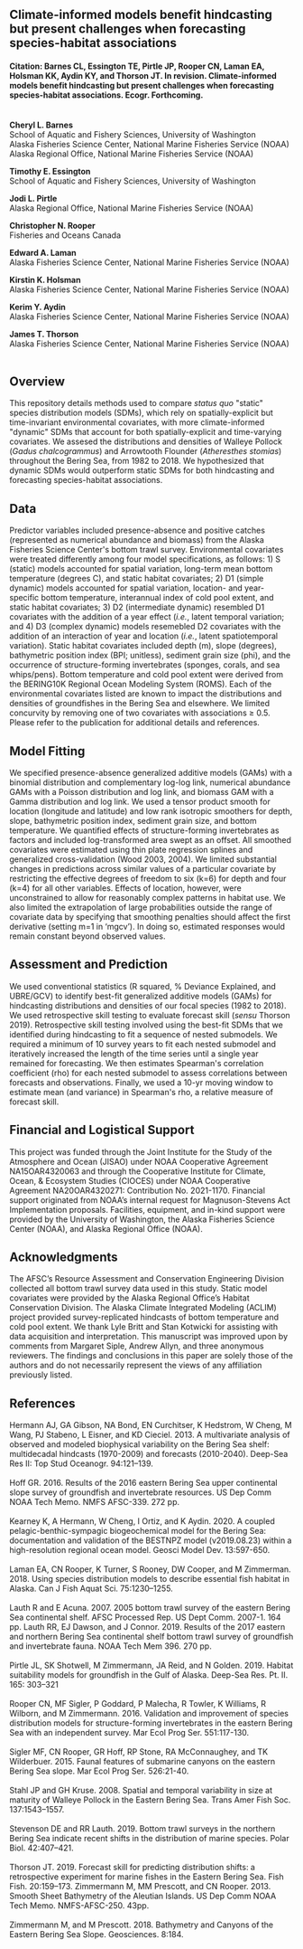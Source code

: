 ## Climate-informed models benefit hindcasting but present challenges when forecasting species-habitat associations

#### Citation: Barnes CL, Essington TE, Pirtle JP, Rooper CN, Laman EA, Holsman KK, Aydin KY, and Thorson JT. In revision. Climate-informed models benefit hindcasting but present challenges when forecasting species-habitat associations. Ecogr. Forthcoming. <br><br>

<b> Cheryl L. Barnes </b><br>
School of Aquatic and Fishery Sciences, University of Washington <br>
Alaska Fisheries Science Center, National Marine Fisheries Service (NOAA) <br>
Alaska Regional Office, National Marine Fisheries Service (NOAA) <br>

<b> Timothy E. Essington </b><br>
School of Aquatic and Fishery Sciences, University of Washington <br>

<b> Jodi L. Pirtle </b><br>
Alaska Regional Office, National Marine Fisheries Service (NOAA) <br>

<b> Christopher N. Rooper </b><br>
Fisheries and Oceans Canada <br>

<b> Edward A. Laman </b><br>
Alaska Fisheries Science Center, National Marine Fisheries Service (NOAA) <br>

<b> Kirstin K. Holsman </b><br>
Alaska Fisheries Science Center, National Marine Fisheries Service (NOAA) <br>

<b> Kerim Y. Aydin </b><br>
Alaska Fisheries Science Center, National Marine Fisheries Service (NOAA) <br>

<b> James T. Thorson </b><br>
Alaska Fisheries Science Center, National Marine Fisheries Service (NOAA) <br><br>

## Overview
This repository details methods used to compare <i> status quo </i> "static" species distribution models (SDMs), which rely on spatially-explicit but time-invariant environmental covariates, with more climate-informed "dynamic" SDMs that account for both spatially-explicit and time-varying covariates. We assesed the distributions and densities of Walleye Pollock (<i>Gadus chalcogrammus</i>) and Arrowtooth Flounder (<i>Atheresthes stomias</i>) throughout the Bering Sea, from 1982 to 2018. We hypothesized that dynamic SDMs would outperform static SDMs for both hindcasting and forecasting species-habitat associations. <br>

## Data
Predictor variables included presence-absence and positive catches (represented as numerical abundance and biomass) from the Alaska Fisheries Science Center's bottom trawl survey. Environmental covariates were treated differently among four model specifications, as follows: 1) S (static) models accounted for spatial variation, long-term mean bottom temperature (degrees C), and static habitat covariates; 2) D1 (simple dynamic) models accounted for spatial variation, location- and year-specific bottom temperature, interannual index of cold pool extent, and static habitat covariates; 3) D2 (intermediate dynamic) resembled D1 covariates with the addition of a year effect (<i>i.e.</i>, latent temporal variation; and 4) D3 (complex dynamic) models resemebled D2 covariates with the addition of an interaction of year and location (<i>i.e.</i>, latent spatiotemporal variation). Static habitat covariates included depth (m), slope (degrees), bathymetric position index (BPI; unitless), sediment grain size (phi), and the occurrence of structure-forming invertebrates (sponges, corals, and sea whips/pens). Bottom temperature and cold pool extent were derived from the BERING10K Regional Ocean Modeling System (ROMS). Each of the environmental covariates listed are known to impact the distributions and densities of groundfishes in the Bering Sea and elsewhere. We limited concurvity by removing one of two covariates with associations ≥ 0.5. Please refer to the publication for additional details and references. <br>

## Model Fitting
We specified presence-absence generalized additive models (GAMs) with a binomial distribution and complementary log-log link, numerical abundance GAMs with a Poisson distribution and log link, and biomass GAM with a Gamma distribution and log link. We used a tensor product smooth for location (longitude and latitude) and low rank isotropic smoothers for depth, slope, bathymetric position index, sediment grain size, and bottom temperature. We quantified effects of structure-forming invertebrates as factors and included log-transformed area swept as an offset. All smoothed covariates were estimated using thin plate regression splines and generalized cross-validation (Wood 2003, 2004). We limited substantial changes in predictions across similar values of a particular covariate by restricting the effective degrees of freedom to six (k=6) for depth and four (k=4) for all other variables. Effects of location, however, were unconstrained to allow for reasonably complex patterns in habitat use. We also limited the extrapolation of large probabilities outside the range of covariate data by specifying that smoothing penalties should affect the first derivative (setting m=1 in ‘mgcv’). In doing so, estimated responses would remain constant beyond observed values. <br>

## Assessment and Prediction
We used conventional statistics (R squared, % Deviance Explained, and UBRE/GCV) to identify best-fit generalized additive models (GAMs) for hindcasting distributions and densities of our focal species (1982 to 2018). We used retrospective skill testing to evaluate forecast skill (<i>sensu</i> Thorson 2019). Retrospective skill testing involved using the best-fit SDMs that we identified during hindcasting to fit a sequence of nested submodels. We required a minimum of 10 survey years to fit each nested submodel and iteratively increased the length of the time series until a single year remained for forecasting. We then estimates Spearman's correlation coefficient (rho) for each nested submodel to assess correlations between forecasts and observations. Finally, we used a 10-yr moving window to estimate mean (and variance) in Spearman's rho, a relative measure of forecast skill. <br>

## Financial and Logistical Support
This project was funded through the Joint Institute for the Study of the Atmosphere and Ocean (JISAO) under NOAA Cooperative Agreement NA15OAR4320063 and through the Cooperative Institute for Climate, Ocean, & Ecosystem Studies (CIOCES) under NOAA Cooperative Agreement NA20OAR4320271: Contribution No. 2021-1170. Financial support originated from NOAA’s internal request for Magnuson-Stevens Act Implementation proposals. Facilities, equipment, and in-kind support were provided by the University of Washington, the Alaska Fisheries Science Center (NOAA), and Alaska Regional Office (NOAA). <br>

## Acknowledgments
The AFSC’s Resource Assessment and Conservation Engineering Division collected all bottom trawl survey data used in this study. Static model covariates were provided by the Alaska Regional Office’s Habitat Conservation Division. The Alaska Climate Integrated Modeling (ACLIM) project provided survey-replicated hindcasts of bottom temperature and cold pool extent. We thank Lyle Britt and Stan Kotwicki for assisting with data acquisition and interpretation. This manuscript was improved upon by comments from Margaret Siple, Andrew Allyn, and three anonymous reviewers. The findings and conclusions in this paper are solely those of the authors and do not necessarily represent the views of any affiliation previously listed. <br>

## References
Hermann AJ, GA Gibson, NA Bond, EN Curchitser, K Hedstrom, W Cheng, M Wang, PJ Stabeno, L Eisner, and KD Cieciel. 2013. A multivariate analysis of observed and modeled biophysical variability on the Bering Sea shelf: multidecadal hindcasts (1970-2009) and forecasts (2010-2040). Deep-Sea Res II: Top Stud Oceanogr. 94:121–139.<br><br>
Hoff GR. 2016. Results of the 2016 eastern Bering Sea upper continental slope survey of groundfish and invertebrate resources. US Dep Comm NOAA Tech Memo. NMFS AFSC-339. 272 pp.<br><br>
Kearney K, A Hermann, W Cheng, I Ortiz, and K Aydin. 2020. A coupled pelagic-benthic-sympagic biogeochemical model for the Bering Sea: documentation and validation of the BESTNPZ model (v2019.08.23) within a high-resolution regional ocean model. Geosci Model Dev. 13:597-650.<br><br>
Laman EA, CN Rooper, K Turner, S Rooney, DW Cooper, and M Zimmerman. 2018. Using species distribution models to describe essential fish habitat in Alaska. Can J Fish Aquat Sci. 75:1230–1255. <br><br>
Lauth R and E Acuna. 2007. 2005 bottom trawl survey of the eastern Bering Sea continental shelf. AFSC Processed Rep. US Dept Comm. 2007-1. 164 pp. 
Lauth RR, EJ Dawson, and J Connor. 2019. Results of the 2017 eastern and northern Bering Sea continental shelf bottom trawl survey of groundfish and invertebrate fauna. NOAA Tech Mem 396. 270 pp. <br><br>
Pirtle JL, SK Shotwell, M Zimmermann, JA Reid, and N Golden. 2019. Habitat suitability models for groundfish in the Gulf of Alaska. Deep-Sea Res. Pt. II. 165: 303–321 <br><br>
Rooper CN, MF Sigler, P Goddard, P Malecha, R Towler, K Williams, R Wilborn, and M Zimmermann. 2016. Validation and improvement of species distribution models for structure-forming invertebrates in the eastern Bering Sea with an independent survey. Mar Ecol Prog Ser. 551:117-130. <br><br>
Sigler MF, CN Rooper, GR Hoff, RP Stone, RA McConnaughey, and TK Wilderbuer. 2015. Faunal features of submarine canyons on the eastern Bering Sea slope. Mar Ecol Prog Ser. 526:21-40. <br><br>
Stahl JP and GH Kruse. 2008. Spatial and temporal variability in size at maturity of Walleye Pollock in the Eastern Bering Sea. Trans Amer Fish Soc. 137:1543–1557. <br><br>
Stevenson DE and RR Lauth. 2019. Bottom trawl surveys in the northern Bering Sea indicate recent shifts in the distribution of marine species. Polar Biol. 42:407–421. <br><br>
Thorson JT. 2019. Forecast skill for predicting distribution shifts: a retrospective experiment for marine fishes in the Eastern Bering Sea. Fish Fish. 20:159–173.
Zimmermann M, MM Prescott, and CN Rooper. 2013. Smooth Sheet Bathymetry of the Aleutian Islands. US Dep Comm NOAA Tech Memo. NMFS-AFSC-250. 43pp. <br><br>
Zimmermann M, and M Prescott. 2018. Bathymetry and Canyons of the Eastern Bering Sea Slope. Geosciences. 8:184.
